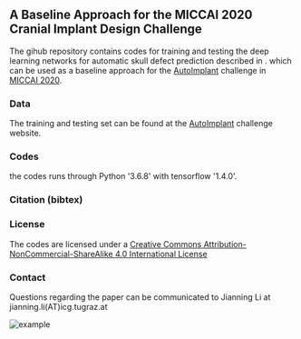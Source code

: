 ## A Baseline Approach for the MICCAI 2020 Cranial Implant Design Challenge

The gihub repository contains codes for training and testing the deep learning networks for automatic skull defect prediction described in . which can be used as a baseline approach for the [AutoImplant](https://autoimplant.grand-challenge.org/) challenge in [MICCAI 2020](https://miccai2020.org/en/MICCAI-2020-CHALLENGES.html).

### Data
The training and testing set can be found at the [AutoImplant](https://autoimplant.grand-challenge.org/) challenge website. 


### Codes
the codes runs through Python '3.6.8' with tensorflow '1.4.0'. 


### Citation (bibtex)

### License
The codes are licensed under a [Creative Commons Attribution-NonCommercial-ShareAlike 4.0 International License](https://github.com/Jianningli/autoimplant/blob/master/LICENSE)

### Contact
Questions regarding the paper can be communicated to Jianning Li at jianning.li(AT)icg.tugraz.at

![example](https://github.com/Jianningli/autoimplant/blob/master/images/completion_robustness.png)

